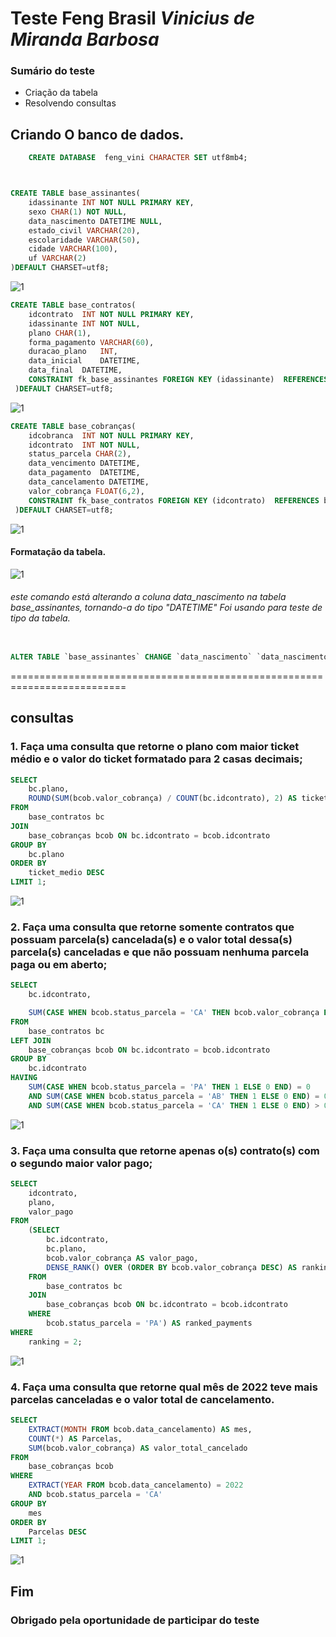 # Teste Feng Brasil *Vinicius de Miranda Barbosa*

### Sumário do teste

* Criação da tabela
* Resolvendo consultas
## Criando O banco de dados.
```sql
    CREATE DATABASE  feng_vini CHARACTER SET utf8mb4;
```

```sql


CREATE TABLE base_assinantes(
    idassinante INT NOT NULL PRIMARY KEY,
    sexo CHAR(1) NOT NULL,
    data_nascimento DATETIME NULL,
    estado_civil VARCHAR(20),
    escolaridade VARCHAR(50),
    cidade VARCHAR(100),
    uf VARCHAR(2)
)DEFAULT CHARSET=utf8;
```
![1](./img/tabela-assinantes.png)
```sql
CREATE TABLE base_contratos(
    idcontrato	INT NOT NULL PRIMARY KEY,
    idassinante	INT NOT NULL,
    plano CHAR(1), 
    forma_pagamento	VARCHAR(60), 
    duracao_plano	INT,
    data_inicial	DATETIME,
    data_final	DATETIME,
    CONSTRAINT fk_base_assinantes FOREIGN KEY (idassinante)  REFERENCES base_assinantes(idassinante)
 )DEFAULT CHARSET=utf8;
```
![1](./img/tabela-cobranca.png)
```sql
CREATE TABLE base_cobranças(
    idcobranca	INT NOT NULL PRIMARY KEY,
    idcontrato	INT NOT NULL,
    status_parcela CHAR(2), 
    data_vencimento	DATETIME,
    data_pagamento	DATETIME,
    data_cancelamento DATETIME,
    valor_cobrança FLOAT(6,2),
    CONSTRAINT fk_base_contratos FOREIGN KEY (idcontrato)  REFERENCES base_contratos(idcontrato)
 )DEFAULT CHARSET=utf8;
```
![1](./img/tabela-contratos.png)

#### Formatação da tabela.
![1](./img/tabela-principal.png)

###### este comando está alterando a coluna data_nascimento na tabela base_assinantes, tornando-a do tipo "DATETIME" Foi usando para teste de tipo da tabela.
```sql

ALTER TABLE `base_assinantes` CHANGE `data_nascimento` `data_nascimento` DATETIME NULL DEFAULT CURRENT_TIMESTAMP;

```


==========================================================================

## consultas

### 1. Faça uma consulta que retorne o plano com maior ticket médio e o valor do ticket formatado para 2 casas decimais;

```sql
SELECT 
    bc.plano,
    ROUND(SUM(bcob.valor_cobrança) / COUNT(bc.idcontrato), 2) AS ticket_medio
FROM
    base_contratos bc
JOIN
    base_cobranças bcob ON bc.idcontrato = bcob.idcontrato
GROUP BY
    bc.plano
ORDER BY
    ticket_medio DESC
LIMIT 1;

```
![1](./img/01.jpeg)

### 2.	Faça uma consulta que retorne somente contratos que possuam parcela(s) cancelada(s) e o valor total dessa(s) parcela(s) canceladas e que não possuam nenhuma parcela paga ou em aberto;

```sql
SELECT
    bc.idcontrato,

    SUM(CASE WHEN bcob.status_parcela = 'CA' THEN bcob.valor_cobrança ELSE 0 END) AS Valor_Cancelado
FROM
    base_contratos bc
LEFT JOIN
    base_cobranças bcob ON bc.idcontrato = bcob.idcontrato
GROUP BY
    bc.idcontrato
HAVING
    SUM(CASE WHEN bcob.status_parcela = 'PA' THEN 1 ELSE 0 END) = 0
    AND SUM(CASE WHEN bcob.status_parcela = 'AB' THEN 1 ELSE 0 END) = 0
    AND SUM(CASE WHEN bcob.status_parcela = 'CA' THEN 1 ELSE 0 END) > 0;
```
![1](./img/02.jpeg)


### 3.	Faça uma consulta que retorne apenas o(s) contrato(s) com o segundo maior valor pago;

```sql
SELECT
    idcontrato,
    plano,
    valor_pago
FROM
    (SELECT
        bc.idcontrato,
        bc.plano,
        bcob.valor_cobrança AS valor_pago,
        DENSE_RANK() OVER (ORDER BY bcob.valor_cobrança DESC) AS ranking
    FROM
        base_contratos bc
    JOIN
        base_cobranças bcob ON bc.idcontrato = bcob.idcontrato
    WHERE
        bcob.status_parcela = 'PA') AS ranked_payments
WHERE
    ranking = 2;
```

![1](./img/03.jpeg)

### 4.	Faça uma consulta que retorne qual mês de 2022 teve mais parcelas canceladas e o valor total de cancelamento.

```sql
SELECT
    EXTRACT(MONTH FROM bcob.data_cancelamento) AS mes,
    COUNT(*) AS Parcelas,
    SUM(bcob.valor_cobrança) AS valor_total_cancelado
FROM
    base_cobranças bcob
WHERE
    EXTRACT(YEAR FROM bcob.data_cancelamento) = 2022
    AND bcob.status_parcela = 'CA'
GROUP BY
    mes
ORDER BY
    Parcelas DESC
LIMIT 1;

```
![1](./img/04.jpeg)

## Fim

### Obrigado pela oportunidade de participar do teste




